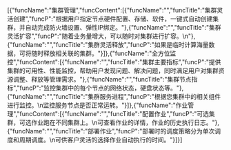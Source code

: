[{"funcName":"集群管理","funcContent":[{"funcName":"","funcTitle":"集群灵活创建","funcP":"根据用户指定节点硬件配置、存储、软件，一键式自动创建集群，并自动完成防火墙设置、弹性IP绑定。"},{"funcName":"","funcTitle":"集群灵活扩容","funcP":"随着业务量增大，可以随时对集群进行扩容。\n"},{"funcName":"","funcTitle":"集群灵活释放","funcP":"如果是临时计算海量数据，可将随时释放相关联的集群。"}]},{"funcName":"全方位监控","funcContent":[{"funcName":"","funcTitle":"集群主要指标","funcP":"提供集群的可用性、性能监控，帮助用户发现问题、解决问题，同时满足用户对集群资源调整、释放等管理需求。"},{"funcName":"","funcTitle":"集群节点指标","funcP":"监控集群中的每个节点的网络状态，硬盘状态等。"},{"funcName":"","funcTitle":"集群服务进程","funcP":"根据您集群中的相关组件进行监控。\n监控服务节点是否正常运转。"}]},{"funcName":"作业管理","funcContent":[{"funcName":"","funcTitle":"配置作业","funcP":"可选集群，可选作业跑在不同集群上。\n可查看作业的详情，作业的历史执行日志。"},{"funcName":"","funcTitle":"部署作业","funcP":"部署时的调度策略分为单次调度和周期调度。\n可供客户灵活的选择作业自动执行的时间。"}]}]